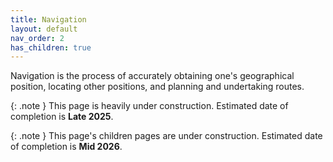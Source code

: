```yaml
---
title: Navigation
layout: default
nav_order: 2
has_children: true
---
```

Navigation is the process of accurately obtaining one's geographical position, locating other positions, and planning and undertaking routes.

{: .note }
This page is heavily under construction. Estimated date of completion is **Late 2025**.

{: .note }
This page's children pages are under construction. Estimated date of completion is **Mid 2026**.
